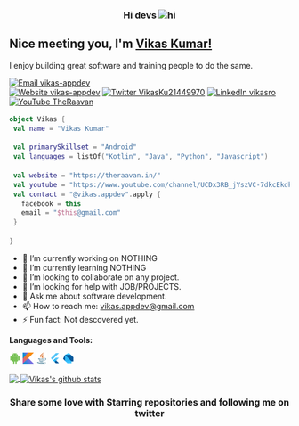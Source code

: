 <h3 align="center">Hi devs <img src="https://user-images.githubusercontent.com/1303154/88677602-1635ba80-d120-11ea-84d8-d263ba5fc3c0.gif" width="28px" alt="hi"></h1>

## Nice meeting you, I'm [Vikas Kumar!](https://theraavan.in/)

I enjoy building great software and training people to do the same.

[![Email vikas-appdev](https://img.shields.io/badge/Email-vikas.appdev@gmail.com-red?style=for-the-badge)](mailto:vikas.appdev@gmail.com)
<br>
[![Website vikas-appdev](https://img.shields.io/badge/Website-@theraavan.in-yellow?style=for-the-badge)](https://theraavan.in/)
[![Twitter VikasKu21449970](https://img.shields.io/badge/Twitter-@vikas_appdev-9cf?style=for-the-badge)](https://twitter.com/vikas_appdev)
[![LinkedIn vikasro](https://img.shields.io/badge/LinkedIn-@vikasro-blue?style=for-the-badge)](https://www.linkedin.com/in/vikasro/)
<br>
[![YouTube TheRaavan](https://img.shields.io/badge/YouTube-@TheRaavan-red?style=for-the-badge)](https://www.youtube.com/channel/UCDx3RB_jYszVC-7dkcEkdkA)

```kotlin
object Vikas {
 val name = "Vikas Kumar"
 
 val primarySkillset = "Android"
 val languages = listOf("Kotlin", "Java", "Python", "Javascript")

 val website = "https://theraavan.in/"
 val youtube = "https://www.youtube.com/channel/UCDx3RB_jYszVC-7dkcEkdkA"
 val contact = "@vikas.appdev".apply {
   facebook = this
   email = "$this@gmail.com"
 }

}
```

- 🔭 I’m currently working on NOTHING
- 🌱 I’m currently learning NOTHING
- 👯 I’m looking to collaborate on any project.
- 🤔 I’m looking for help with JOB/PROJECTS.
- 💬 Ask me about software development.
- 📫 How to reach me: vikas.appdev@gmail.com
- ⚡ Fun fact: Not descovered yet.



**Languages and Tools:**  

<code><img height="20" src="https://raw.githubusercontent.com/github/explore/80688e429a7d4ef2fca1e82350fe8e3517d3494d/topics/android/android.png"></code>
<code><img height="20" src="https://raw.githubusercontent.com/github/explore/80688e429a7d4ef2fca1e82350fe8e3517d3494d/topics/kotlin/kotlin.png"></code>
<code><img height="20" src="https://raw.githubusercontent.com/github/explore/80688e429a7d4ef2fca1e82350fe8e3517d3494d/topics/java/java.png"></code>
<code><img height="20" src="https://raw.githubusercontent.com/github/explore/80688e429a7d4ef2fca1e82350fe8e3517d3494d/topics/flutter/flutter.png"></code>
<code><img height="20" src="https://raw.githubusercontent.com/github/explore/80688e429a7d4ef2fca1e82350fe8e3517d3494d/topics/dart/dart.png"></code>

  

<a href="https://github.com/vikas-appdev">
  <img align="center" src="https://github-readme-stats.vercel.app/api/top-langs/?username=vikas-appdev&theme=light&hide_langs_below=1" />
</a>
<a href="https://github.com/vikas-appdev">
 <img align="center" src="https://github-readme-stats.vercel.app/api?username=vikas-appdev&show_icons=true&theme=light&line_height=27" alt="Vikas's github stats"/>
</a>


<div align="center">

### Share some love with Starring repositories and following me on twitter 

</div>
